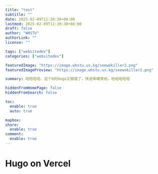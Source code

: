 ```yaml
---
title: "test"
subtitle: ""
date: 2025-02-09T11:20:38+08:00
lastmod: 2025-02-09T11:20:38+08:00
draft: false
author: "WHSTU"
authorLink: ""
license: ""

tags: ["websitedev"]
categories: ["websitedev"]

featuredImage: "https://image.whstu.us.kg/seewokiller2.png"
featuredImagePreview: "https://image.whstu.us.kg/seewokiller2.png"

summary: 哈哈哈哈，这个b的Hugo又报错了，快进来嘲笑他，哈哈哈哈哈

hiddenFromHomePage: false
hiddenFromSearch: false

toc:
  enable: true
  auto: true

mapbox:
share:
  enable: true
comment:
  enable: true
---
```


# Hugo on Vercel
